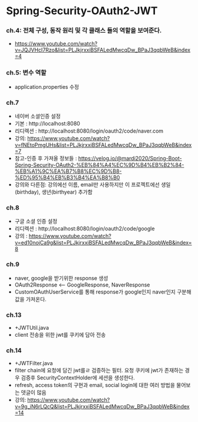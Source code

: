 # Spring-Security-OAuth2-JWT

### ch.4: 전체 구성, 동작 원리 및 각 클래스 들의 역할을 보여준다. 
* https://www.youtube.com/watch?v=JQJVHcI7Rzo&list=PLJkjrxxiBSFALedMwcqDw_BPaJ3qqbWeB&index=4


### ch.5: 변수 역할
* application.properties 수정



### ch.7
* 네이버 소셜인증 설정
* 기본 : http://localhost:8080
* 리디렉션 : http://localhost:8080/login/oauth2/code/naver.com
* 강의: https://www.youtube.com/watch?v=fNEtoPmgUHs&list=PLJkjrxxiBSFALedMwcqDw_BPaJ3qqbWeB&index=7
* 참고-인증 후 가져올 정보들 : https://velog.io/@mardi2020/Spring-Boot-Spring-Security-OAuth2-%EB%84%A4%EC%9D%B4%EB%B2%84-%EB%A1%9C%EA%B7%B8%EC%9D%B8-%ED%95%B4%EB%B3%B4%EA%B8%B0
* 강의와 다른점: 강의에선 이름, email만 사용하지만 이 프로젝트에선 생일(birthday), 생년(birthyear) 추가함


### ch.8
* 구글 소셜 인증 설정
* 리디렉션 : http://localhost:8080/login/oauth2/code/google
* 강의 : https://www.youtube.com/watch?v=ed10nojCa9g&list=PLJkjrxxiBSFALedMwcqDw_BPaJ3qqbWeB&index=8


### ch.9
* naver, google을 받기위한 response 생성
* OAuth2Response <-- GoogleResponse, NaverResponse
* CustomOAuthUserService를 통해 response가 google인지 naver인지 구분해 값을 가져온다.

### ch.13
* +JWTUtil.java
* client 전송을 위한 jwt를 쿠키에 담아 전송


### ch.14
* +JWTFilter.java 
* filter chain에 요청에 담긴 jwt를ㄹ 검증하는 필터. 요청 쿠키에 jwt가 존재하는 경우 검증후 SecurityContextHolder에 세션을 생성한다.
* refresh, access token의 구현과 email, social login에 대한 여러 방법을 물어보는 뎃글이 많음
* 강의: https://www.youtube.com/watch?v=9g_iN6rLQcQ&list=PLJkjrxxiBSFALedMwcqDw_BPaJ3qqbWeB&index=14